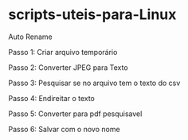 # scripts-uteis-para-Linux

Auto Rename

Passo 1: Criar arquivo temporário

Passo 2: Converter JPEG para Texto

Passo 3: Pesquisar se no arquivo tem o texto do csv

Passo 4: Endireitar o texto

Passo 5: Converter para pdf pesquisavel

Passo 6: Salvar com o novo nome


